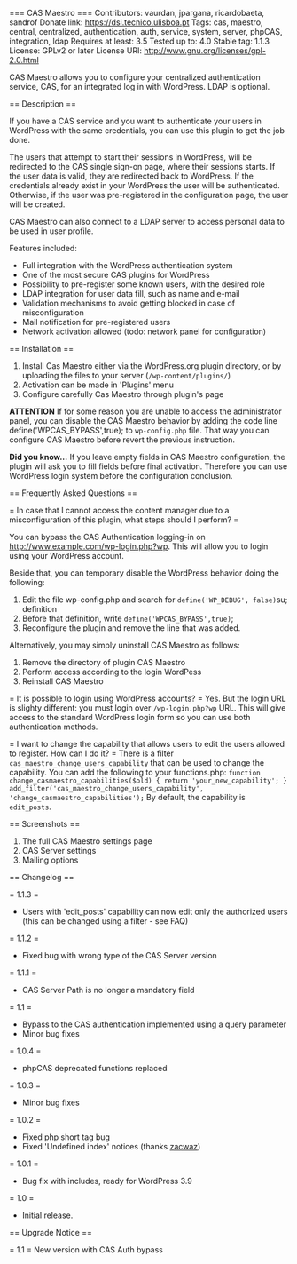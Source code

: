 === CAS Maestro ===
Contributors: vaurdan, jpargana, ricardobaeta, sandrof
Donate link: https://dsi.tecnico.ulisboa.pt
Tags: cas, maestro, central, centralized, authentication, auth, service, system, server, phpCAS, integration, ldap
Requires at least: 3.5
Tested up to: 4.0
Stable tag: 1.1.3
License: GPLv2 or later
License URI: http://www.gnu.org/licenses/gpl-2.0.html

CAS Maestro allows you to configure your centralized authentication service, CAS, for an integrated log in with WordPress. LDAP is optional.

== Description ==

If you have a CAS service and you want to authenticate your users in WordPress with the same credentials, you can use this plugin to get the job done.

The users that attempt to start their sessions in WordPress, will be redirected to the CAS single sign-on page, where their sessions starts. If the user data is valid, they are redirected back to WordPress. If the credentials already exist in your WordPress the user will be authenticated. Otherwise, if the user was pre-registered in the configuration page, the user will be created.

CAS Maestro can also connect to a LDAP server to access personal data to be used in user profile.

Features included:

* Full integration with the WordPress authentication system
* One of the most secure CAS plugins for WordPress
* Possibility to pre-register some known users, with the desired role
* LDAP integration for user data fill, such as name and e-mail 
* Validation mechanisms to avoid getting blocked in case of misconfiguration
* Mail notification for pre-registered users
* Network activation allowed (todo: network panel for configuration)

== Installation ==

1. Install Cas Maestro either via the WordPress.org plugin directory, or by uploading the files to your server (`/wp-content/plugins/`) 
2. Activation can be made in 'Plugins' menu
3. Configure carefully Cas Maestro through plugin's page

**ATTENTION** If for some reason you are unable to access the administrator panel, you can disable the CAS Maestro behavior by adding the code line define('WPCAS_BYPASS',true); to `wp-config.php` file. That way you can configure CAS Maestro before revert the previous instruction.

**Did you know...** If you leave empty fields in CAS Maestro configuration, the plugin will ask you to fill fields before final activation. Therefore you can use WordPress login system before the configuration conclusion.

== Frequently Asked Questions ==

= In case that I cannot access the content manager due to a misconfiguration of this plugin, what steps should I perform? =

You can bypass the CAS Authentication logging-in on http://www.example.com/wp-login.php?wp. This will allow you to login using your WordPress account.

Beside that, you can temporary disable the WordPress behavior doing the following: 

1. Edit the file wp-config.php and search for `define('WP_DEBUG', false)`su; definition
2. Before that definition, write `define('WPCAS_BYPASS',true)`;
3. Reconfigure the plugin and remove the line that was added.

Alternatively, you may simply uninstall CAS Maestro as follows:

1. Remove the directory of plugin CAS Maestro
2. Perform access according to the login WordPess
3. Reinstall CAS Maestro

= It is possible to login using WordPress accounts? =
Yes. But the login URL is slighty different: you must login over `/wp-login.php?wp` URL. This will give access to the standard WordPress login form so you can use both authentication methods.

= I want to change the capability that allows users to edit the users allowed to register. How can I do it? =
There is a filter `cas_maestro_change_users_capability` that can be used to change the capability. You can add the following to your functions.php:
`function change_casmaestro_capabilities($old) {
	return 'your_new_capability';
}
add_filter('cas_maestro_change_users_capability', 'change_casmaestro_capabilities');`
By default, the capability is `edit_posts`.

== Screenshots ==

1. The full CAS Maestro settings page
2. CAS Server settings
3. Mailing options

== Changelog ==

= 1.1.3 =
* Users with 'edit_posts' capability can now edit only the authorized users (this can be changed using a filter - see FAQ)

= 1.1.2 =
* Fixed bug with wrong type of the CAS Server version

= 1.1.1 =
* CAS Server Path is no longer a mandatory field 

= 1.1 =
* Bypass to the CAS authentication implemented using a query parameter
* Minor bug fixes

= 1.0.4 =
* phpCAS deprecated functions replaced

= 1.0.3 =
* Minor bug fixes

= 1.0.2 =
* Fixed php short tag bug
* Fixed 'Undefined index' notices (thanks [zacwaz](http://wordpress.org/support/profile/zacwaz))

= 1.0.1 =
* Bug fix with includes, ready for WordPress 3.9

= 1.0 =
* Initial release.

== Upgrade Notice ==

= 1.1 =
New version with CAS Auth bypass
